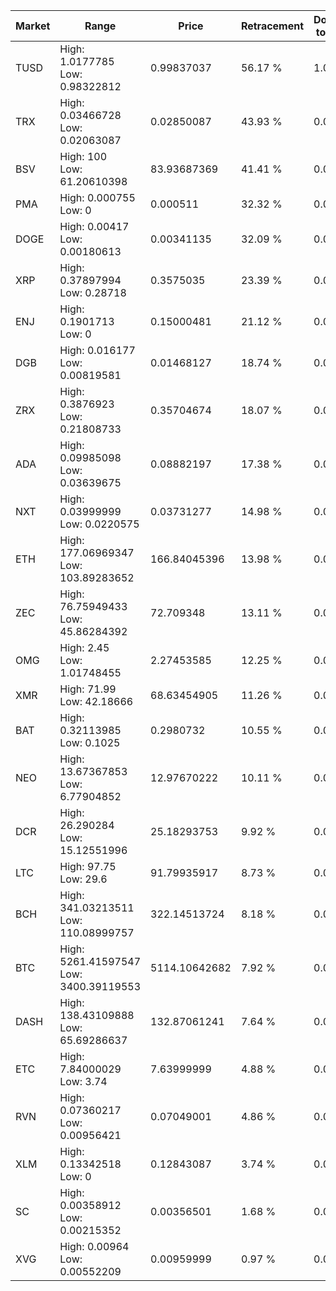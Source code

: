 | Market | Range | Price| Retracement | Doubles to 50% |
| --- | --- | --- | --- | --- |
| TUSD | High: 1.0177785<br />Low: 0.98322812 | 0.99837037 | 56.17 % | 1.00 |
| TRX | High: 0.03466728<br />Low: 0.02063087 | 0.02850087 | 43.93 % | 0.00 |
| BSV | High: 100<br />Low: 61.20610398 | 83.93687369 | 41.41 % | 0.00 |
| PMA | High: 0.000755<br />Low: 0 | 0.000511 | 32.32 % | 0.00 |
| DOGE | High: 0.00417<br />Low: 0.00180613 | 0.00341135 | 32.09 % | 0.00 |
| XRP | High: 0.37897994<br />Low: 0.28718 | 0.3575035 | 23.39 % | 0.00 |
| ENJ | High: 0.1901713<br />Low: 0 | 0.15000481 | 21.12 % | 0.00 |
| DGB | High: 0.016177<br />Low: 0.00819581 | 0.01468127 | 18.74 % | 0.00 |
| ZRX | High: 0.3876923<br />Low: 0.21808733 | 0.35704674 | 18.07 % | 0.00 |
| ADA | High: 0.09985098<br />Low: 0.03639675 | 0.08882197 | 17.38 % | 0.00 |
| NXT | High: 0.03999999<br />Low: 0.0220575 | 0.03731277 | 14.98 % | 0.00 |
| ETH | High: 177.06969347<br />Low: 103.89283652 | 166.84045396 | 13.98 % | 0.00 |
| ZEC | High: 76.75949433<br />Low: 45.86284392 | 72.709348 | 13.11 % | 0.00 |
| OMG | High: 2.45<br />Low: 1.01748455 | 2.27453585 | 12.25 % | 0.00 |
| XMR | High: 71.99<br />Low: 42.18666 | 68.63454905 | 11.26 % | 0.00 |
| BAT | High: 0.32113985<br />Low: 0.1025 | 0.2980732 | 10.55 % | 0.00 |
| NEO | High: 13.67367853<br />Low: 6.77904852 | 12.97670222 | 10.11 % | 0.00 |
| DCR | High: 26.290284<br />Low: 15.12551996 | 25.18293753 | 9.92 % | 0.00 |
| LTC | High: 97.75<br />Low: 29.6 | 91.79935917 | 8.73 % | 0.00 |
| BCH | High: 341.03213511<br />Low: 110.08999757 | 322.14513724 | 8.18 % | 0.00 |
| BTC | High: 5261.41597547<br />Low: 3400.39119553 | 5114.10642682 | 7.92 % | 0.00 |
| DASH | High: 138.43109888<br />Low: 65.69286637 | 132.87061241 | 7.64 % | 0.00 |
| ETC | High: 7.84000029<br />Low: 3.74 | 7.63999999 | 4.88 % | 0.00 |
| RVN | High: 0.07360217<br />Low: 0.00956421 | 0.07049001 | 4.86 % | 0.00 |
| XLM | High: 0.13342518<br />Low: 0 | 0.12843087 | 3.74 % | 0.00 |
| SC | High: 0.00358912<br />Low: 0.00215352 | 0.00356501 | 1.68 % | 0.00 |
| XVG | High: 0.00964<br />Low: 0.00552209 | 0.00959999 | 0.97 % | 0.00 |
